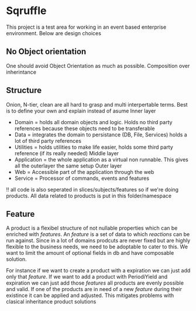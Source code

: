 ﻿# Sqruffle
This project is a test area for working in an event based enterprise environment. Below are design choices 


## No Object orientation
One should avoid Object Orientation as much as possible. Composition over inherintance

## Structure
Onion, N-tier, clean are all hard to grasp and multi interpertable terms. Best is to define your own and explain instead of asume
Inner layer
- Domain = holds all domain objects and logic. Holds no third party references because these objects need to be transferable
- Data = integrates the domain to persistance (DB, File, Services) holds a lot of third party references
- Utilities = holds utilities to make life easier, holds some third party reference (if its really needed) 
Middle layer
- Application = the whole application as a virtual non runnable. This gives all the outerlayer the same setup
Outer layer
- Web = Accessible part of the application through the web
- Service = Processor of commands, events and features

!! all code is also seperated in slices/subjects/features so if we're doing products. All data related to products is put in this folder/namespace


## Feature 
A product is a flexibel structure of not nullable properties which can be enriched with *features*. An *feature* is a set of data to which *reactions* can be run against.
Since in a lot of domains prodcuts are never fixed but are highly flexible to the business needs, we need to be adoptable to cater to this.
We want to limit the amount of optional fields in db and have composable solution. 

For instance if we want to create a product with a expiration we can just add only that *feature*. If we want to add a product with PeriodiYield and expiration we can just add those *features*  all products are evenly possible and valid.
If one of the products are in need of a new *feature* during their existince it can be applied and adjusted. This mitigates problems with clasical inheritance product solutions